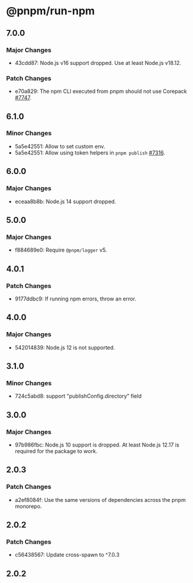 # @pnpm/run-npm

## 7.0.0

### Major Changes

- 43cdd87: Node.js v16 support dropped. Use at least Node.js v18.12.

### Patch Changes

- e70a829: The npm CLI executed from pnpm should not use Corepack [#7747](https://github.com/pnpm/pnpm/pull/7747).

## 6.1.0

### Minor Changes

- 5a5e42551: Allow to set custom env.
- 5a5e42551: Allow using token helpers in `pnpm publish` [#7316](https://github.com/pnpm/pnpm/issues/7316).

## 6.0.0

### Major Changes

- eceaa8b8b: Node.js 14 support dropped.

## 5.0.0

### Major Changes

- f884689e0: Require `@pnpm/logger` v5.

## 4.0.1

### Patch Changes

- 9177ddbc9: If running npm errors, throw an error.

## 4.0.0

### Major Changes

- 542014839: Node.js 12 is not supported.

## 3.1.0

### Minor Changes

- 724c5abd8: support "publishConfig.directory" field

## 3.0.0

### Major Changes

- 97b986fbc: Node.js 10 support is dropped. At least Node.js 12.17 is required for the package to work.

## 2.0.3

### Patch Changes

- a2ef8084f: Use the same versions of dependencies across the pnpm monorepo.

## 2.0.2

### Patch Changes

- c56438567: Update cross-spawn to ^7.0.3

## 2.0.2

